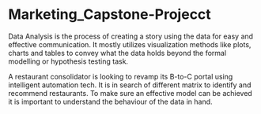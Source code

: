 # Marketing_Capstone-Projecct
Data Analysis is the process of creating a story using the data for easy and effective communication. It mostly utilizes visualization methods like plots, charts and tables to convey what the data holds beyond the formal modelling or hypothesis testing task.

A restaurant consolidator is looking to revamp its B-to-C portal using intelligent automation tech. It is in search of different matrix to identify and recommend restaurants. To make sure an effective model can be achieved it is important to understand the behaviour of the data in hand.

